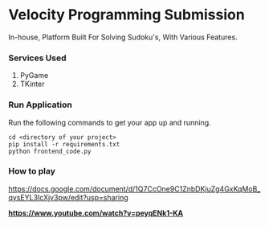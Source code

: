 # Velocity Programming Submission
In-house, Platform Built For Solving Sudoku's, With Various Features.

### Services Used
1. PyGame
2. TKinter

### Run Application
Run the following commands to get your app up and running.
```
cd <directory of your project>
pip install -r requirements.txt
python frontend_code.py
```

### How to play
https://docs.google.com/document/d/1Q7CcOne9C1ZnbDKjuZg4GxKqMoB_qysEYL3IcXjv3pw/edit?usp=sharing

**https://www.youtube.com/watch?v=peyqENk1-KA**
